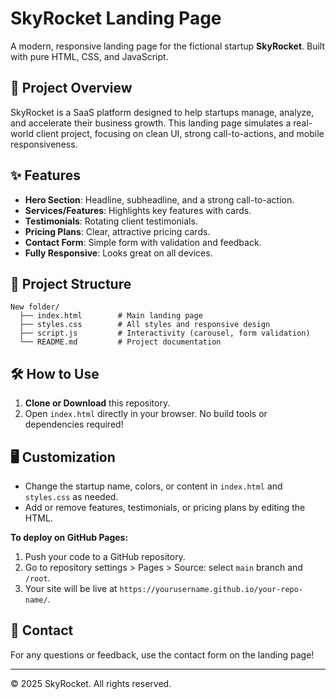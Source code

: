 # SkyRocket Landing Page

A modern, responsive landing page for the fictional startup **SkyRocket**. Built with pure HTML, CSS, and JavaScript.

## 🚀 Project Overview
SkyRocket is a SaaS platform designed to help startups manage, analyze, and accelerate their business growth. This landing page simulates a real-world client project, focusing on clean UI, strong call-to-actions, and mobile responsiveness.

## ✨ Features
- **Hero Section**: Headline, subheadline, and a strong call-to-action.
- **Services/Features**: Highlights key features with cards.
- **Testimonials**: Rotating client testimonials.
- **Pricing Plans**: Clear, attractive pricing cards.
- **Contact Form**: Simple form with validation and feedback.
- **Fully Responsive**: Looks great on all devices.

## 📁 Project Structure
```
New folder/
  ├── index.html        # Main landing page
  ├── styles.css        # All styles and responsive design
  ├── script.js         # Interactivity (carousel, form validation)
  └── README.md         # Project documentation
```

## 🛠️ How to Use
1. **Clone or Download** this repository.
2. Open `index.html` directly in your browser. No build tools or dependencies required!

## 🖥️ Customization
- Change the startup name, colors, or content in `index.html` and `styles.css` as needed.
- Add or remove features, testimonials, or pricing plans by editing the HTML.


**To deploy on GitHub Pages:**
1. Push your code to a GitHub repository.
2. Go to repository settings > Pages > Source: select `main` branch and `/root`.
3. Your site will be live at `https://yourusername.github.io/your-repo-name/`.

## 📧 Contact
For any questions or feedback, use the contact form on the landing page!

---
© 2025 SkyRocket. All rights reserved. 
